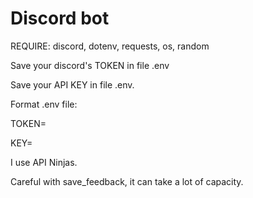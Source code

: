 ﻿# Discord bot

REQUIRE: discord, dotenv, requests, os, random



Save your discord's TOKEN in file .env

Save your API KEY in file .env.

Format .env file:

TOKEN=<YOUR TOKEN>
  
KEY=<YOUR KEY>
  
  

I use API Ninjas.

Careful with save_feedback, it can take a lot of capacity.
